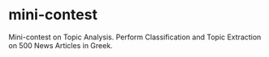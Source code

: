 # mini-contest
Mini-contest on Topic Analysis. Perform Classification and Topic Extraction on 500 News Articles in Greek.
